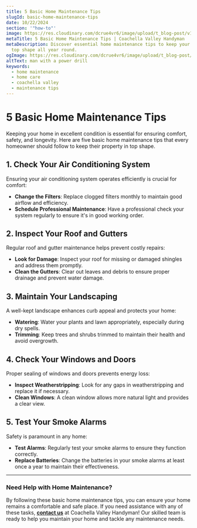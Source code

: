```yaml
---
title: 5 Basic Home Maintenance Tips
slugId: basic-home-maintenance-tips
date: 10/22/2024
section: '"how-to"'
image: https://res.cloudinary.com/dcrue4vr6/image/upload/t_blog-post/v1729544239/AdobeStock_221207163.jpg
metaTitle: 5 Basic Home Maintenance Tips | Coachella Valley Handyman
metaDescription: Discover essential home maintenance tips to keep your home in
  top shape all year round.
ogImage: https://res.cloudinary.com/dcrue4vr6/image/upload/t_blog-post/v1729544239/AdobeStock_221207163.jpg
altText: man with a power drill
keywords:
  - home maintenance
  - home care
  - coachella valley
  - maintenance tips
---
```

# 5 Basic Home Maintenance Tips

Keeping your home in excellent condition is essential for ensuring comfort, safety, and longevity. Here are five basic home maintenance tips that every homeowner should follow to keep their property in top shape.

## 1. Check Your Air Conditioning System

Ensuring your air conditioning system operates efficiently is crucial for comfort:
- **Change the Filters**: Replace clogged filters monthly to maintain good airflow and efficiency.
- **Schedule Professional Maintenance**: Have a professional check your system regularly to ensure it's in good working order.

## 2. Inspect Your Roof and Gutters

Regular roof and gutter maintenance helps prevent costly repairs:
- **Look for Damage**: Inspect your roof for missing or damaged shingles and address them promptly.
- **Clean the Gutters**: Clear out leaves and debris to ensure proper drainage and prevent water damage.

## 3. Maintain Your Landscaping

A well-kept landscape enhances curb appeal and protects your home:
- **Watering**: Water your plants and lawn appropriately, especially during dry spells.
- **Trimming**: Keep trees and shrubs trimmed to maintain their health and avoid overgrowth.

## 4. Check Your Windows and Doors

Proper sealing of windows and doors prevents energy loss:
- **Inspect Weatherstripping**: Look for any gaps in weatherstripping and replace it if necessary.
- **Clean Windows**: A clean window allows more natural light and provides a clear view.

## 5. Test Your Smoke Alarms

Safety is paramount in any home:
- **Test Alarms**: Regularly test your smoke alarms to ensure they function correctly.
- **Replace Batteries**: Change the batteries in your smoke alarms at least once a year to maintain their effectiveness.

---

### Need Help with Home Maintenance?

By following these basic home maintenance tips, you can ensure your home remains a comfortable and safe place. If you need assistance with any of these tasks, **[contact us](#contact)** at Coachella Valley Handyman! Our skilled team is ready to help you maintain your home and tackle any maintenance needs.
